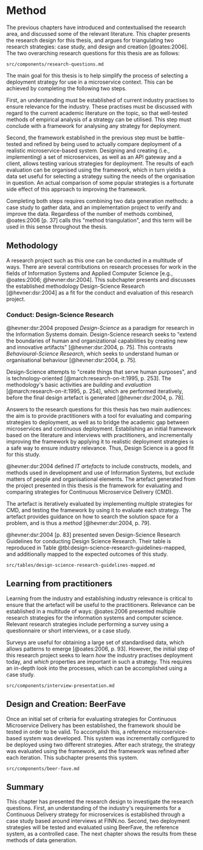 # Method 
The previous chapters have introduced and contextualised the research area, and discussed some of the relevant literature. This chapter presents the research design for this thesis, and argues for triangulating two research strategies: case study, and design and creation [@oates:2006]. The two overarching research questions for this thesis are as follows:

```include
src/components/research-questions.md
```

The main goal for this thesis is to help simplify the process of selecting a deployment strategy for use in a microservice context. This can be achieved by completing the following two steps.

First, an understanding must be established of current industry practises to ensure relevance for the industry. These practises must be discussed with regard to the current academic literature on the topic, so that well-tested methods of empirical analysis of a strategy can be utilised. This step must conclude with a framework for analysing any strategy for deployment.

Second, the framework established in the previous step must be battle-tested and refined by being used to actually compare deployment of a realistic microservice-based system. Designing and creating (i.e., implementing) a set of microservices, as well as an API gateway and a client, allows testing various strategies for deployment. The results of each evaluation can be organised using the framework, which in turn yields a data set useful for selecting a strategy suiting the needs of the organisation in question. An actual comparison of some popular strategies is a fortunate side effect of this approach to improving the framework.

Completing both steps requires combining two data generation methods: a case study to gather data, and an implementation project to verify and improve the data. Regardless of the number of methods combined, @oates:2006 [p. 37] calls this "method triangulation", and this term will be used in this sense throughout the thesis.

## Methodology

A research project such as this one can be conducted in a multitude of ways. There are several contributions on research processes for work in the fields of Information Systems and Applied Computer Science [e.g., @oates:2006; @hevner:dsr:2004]. This subchapter presents and discusses the established methodology Design-Science Research [@hevner:dsr:2004] as a fit for the conduct and evaluation of this research project.

### Conduct: Design-Science Research

@hevner:dsr:2004 proposed _Design-Science_ as a paradigm for research in the Information Systems domain. Design-Science research seeks to "extend the boundaries of human and organizational capabilities by creating new and innovative artifacts" [@hevner:dsr:2004, p. 75]. This contrasts _Behavioural-Science Research_, which seeks to understand human or organisational behaviour [@hevner:dsr:2004, p. 75].

Design-Science attempts to "create things that serve human purposes", and is technology-oriented [@march:research-on-it:1995, p. 253]. The methodology's basic activities are _building_ and _evaluation_ [@march:research-on-it:1995, p. 254], which are performed iteratively, before the final design artefact is generated [@hevner:dsr:2004, p. 78].

Answers to the research questions for this thesis has two main audiences: the aim is to provide practitioners with a tool for evaluating and comparing strategies to deployment, as well as to bridge the academic gap between microservices and continuous deployment. Establishing an initial framework based on the literature and interviews with practitioners, and incrementally improving the framework by applying it to realistic deployment strategies is a safe way to ensure industry relevance. Thus, Design Science is a good fit for this study.

@hevner:dsr:2004 defined _IT artefacts_ to include constructs, models, and methods used in development and use of Information Systems, but exclude matters of people and organisational elements. The artefact generated from the project presented in this thesis is the framework for evaluating and comparing strategies for Continuous Microservice Delivery (CMD).

The artefact is iteratively evaluated by implementing multiple strategies for CMD, and testing the framework by using it to evaluate each strategy. The artefact provides guidance on how to search the solution space for a problem, and is thus a _method_ [@hevner:dsr:2004, p. 79].

@hevner:dsr:2004 [p. 83] presented seven Design-Science Research Guidelines for conducting Design Science Research. Their table is reproduced in Table @tbl:design-science-research-guidelines-mapped, and additionally mapped to the expected outcomes of this study.

```include
src/tables/design-science-research-guidelines-mapped.md
```

## Learning from practitioners

Learning from the industry and establishing industry relevance is critical to ensure that the artefact will be useful to the practitioners. Relevance can be established in a multitude of ways: @oates:2006 presented multiple research strategies for the information systems and computer science. Relevant research strategies include performing a survey using a questionnaire or short interviews, or a case study.

Surveys are useful for obtaining a large set of standardised data, which allows patterns to emerge [@oates:2006, p. 93]. However, the initial step of this research project seeks to learn _how_ the industry practises deployment today, and _which_ properties are important in such a strategy. This requires an in-depth look into the processes, which can be accomplished using a case study.

```include
src/components/interview-presentation.md
```

## Design and Creation: BeerFave

Once an initial set of criteria for evaluating strategies for Continuous Microservice Delivery has been established, the framework should be tested in order to be valid. To accomplish this, a reference microservice-based system was developed. This system was incrementally configured to be deployed using two different strategies. After each strategy, the strategy was evaluated using the framework, and the framework was refined after each iteration. This subchapter presents this system.

```include
src/components/beer-fave.md
```

## Summary

This chapter has presented the research design to investigate the research questions. First, an understanding of the industry's requirements for a Continuous Delivery strategy for microservices is established through a case study based around interviews at FINN.no. Second, two deployment strategies will be tested and evaluated using BeerFave, the reference system, as a controlled case. The next chapter shows the results from these methods of data generation.

